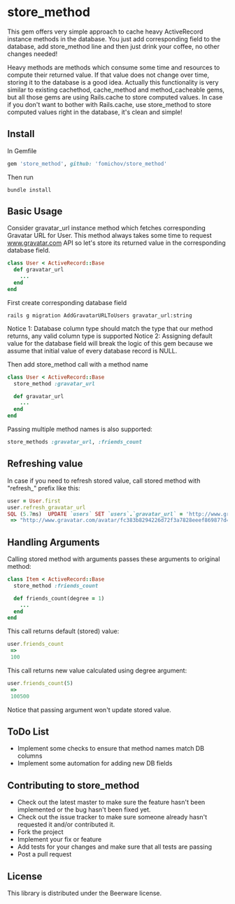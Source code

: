 # store_method

This gem offers very simple approach to cache heavy ActiveRecord instance methods in the database. You just add corresponding field to the database, add store_method line and then just drink your coffee, no other changes needed!

Heavy methods are methods which consume some time and resources to compute their returned value. If that value does not change over time, storing it to the database is a good idea. Actually this functionality is very similar to existing cachethod, cache_method and method_cacheable gems, but all those gems are using Rails.cache to store computed values. In case if you don't want to bother with Rails.cache, use store_method to store computed values right in the database, it's clean and simple!

## Install

In Gemfile

```ruby
gem 'store_method', github: 'fomichov/store_method'
```

Then run

```
bundle install
```

## Basic Usage

Consider gravatar_url instance method which fetches corresponding Gravatar URL for User. This method always takes some time to request www.gravatar.com API so let's store its returned value in the corresponding database field.

```ruby
class User < ActiveRecord::Base
  def gravatar_url
    ...
  end
end
```

First create corresponding database field
```
rails g migration AddGravatarURLToUsers gravatar_url:string
```

Notice 1: Database column type should match the type that our method returns, any valid column type is supported
Notice 2: Assigning default value for the database field will break the logic of this gem because we assume that initial value of every database record is NULL.

Then add store_method call with a method name

```ruby
class User < ActiveRecord::Base
  store_method :gravatar_url

  def gravatar_url
    ...
  end
end
```

Passing multiple method names is also supported:
```ruby
store_methods :gravatar_url, :friends_count
```

## Refreshing value
In case if you need to refresh stored value, call stored method with "refresh_" prefix like this:

```ruby
user = User.first
user.refresh_gravatar_url
SQL (5.7ms)  UPDATE `users` SET `users`.`gravatar_url` = 'http://www.gravatar.com/avatar/fc383b8294226d72f3a7828eeef86987?d=https%3A%2F%2Fidenticons.github.com%2Ffc383b8294226d72f3a7828eeef86987.png&s=42' WHERE `users`.`id` = 1
 => "http://www.gravatar.com/avatar/fc383b8294226d72f3a7828eeef86987?d=https%3A%2F%2Fidenticons.github.com%2Ffc383b8294226d72f3a7828eeef86987.png&s=42" 
```


## Handling Arguments

Calling stored method with arguments passes these arguments to original method:

```ruby
class Item < ActiveRecord::Base
  store_method :friends_count

  def friends_count(degree = 1)
    ...
  end
end
```

This call returns default (stored) value:
```ruby
user.friends_count
 => 
 100
 ```

This call returns new value calculated using degree argument:
```ruby
user.friends_count(5)
 => 
 100500
 ```

Notice that passing argument won't update stored value.

## ToDo List
* Implement some checks to ensure that method names match DB columns
* Implement some automation for adding new DB fields

## Contributing to store_method

* Check out the latest master to make sure the feature hasn't been implemented or the bug hasn't been fixed yet.
* Check out the issue tracker to make sure someone already hasn't requested it and/or contributed it.
* Fork the project
* Implement your fix or feature
* Add tests for your changes and make sure that all tests are passing
* Post a pull request

## License

This library is distributed under the Beerware license.
